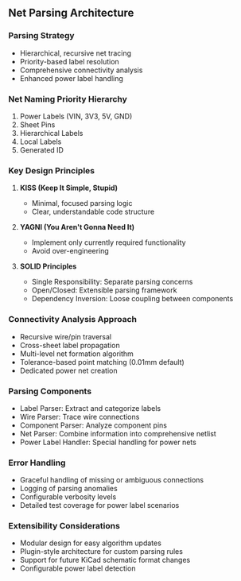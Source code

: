 ## Net Parsing Architecture

### Parsing Strategy
- Hierarchical, recursive net tracing
- Priority-based label resolution
- Comprehensive connectivity analysis
- Enhanced power label handling

### Net Naming Priority Hierarchy
1. Power Labels (VIN, 3V3, 5V, GND)
2. Sheet Pins
3. Hierarchical Labels
4. Local Labels
5. Generated ID

### Key Design Principles
1. **KISS (Keep It Simple, Stupid)**
   - Minimal, focused parsing logic
   - Clear, understandable code structure

2. **YAGNI (You Aren't Gonna Need It)**
   - Implement only currently required functionality
   - Avoid over-engineering

3. **SOLID Principles**
   - Single Responsibility: Separate parsing concerns
   - Open/Closed: Extensible parsing framework
   - Dependency Inversion: Loose coupling between components

### Connectivity Analysis Approach
- Recursive wire/pin traversal
- Cross-sheet label propagation
- Multi-level net formation algorithm
- Tolerance-based point matching (0.01mm default)
- Dedicated power net creation

### Parsing Components
- Label Parser: Extract and categorize labels
- Wire Parser: Trace wire connections
- Component Parser: Analyze component pins
- Net Parser: Combine information into comprehensive netlist
- Power Label Handler: Special handling for power nets

### Error Handling
- Graceful handling of missing or ambiguous connections
- Logging of parsing anomalies
- Configurable verbosity levels
- Detailed test coverage for power label scenarios

### Extensibility Considerations
- Modular design for easy algorithm updates
- Plugin-style architecture for custom parsing rules
- Support for future KiCad schematic format changes
- Configurable power label detection
